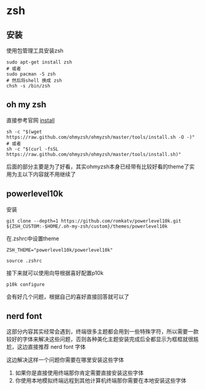 # zsh

## 安装

使用包管理工具安装zsh 

```shell
sudo apt-get install zsh
# 或者
sudo pacman -S zsh
# 然后将shell 换成 zsh
chsh -s /bin/zsh
```

## oh my zsh

直接参考官网 [install](https://ohmyzsh.sh/#install)

```shell
sh -c "$(wget https://raw.github.com/ohmyzsh/ohmyzsh/master/tools/install.sh -O -)"
# 或者
sh -c "$(curl -fsSL https://raw.github.com/ohmyzsh/ohmyzsh/master/tools/install.sh)"
```

后面的部分主要是为了好看，其实ohmyzsh本身已经带有比较好看的theme了实用为主以下内容就不用继续了

## powerlevel10k

安装

```shell
git clone --depth=1 https://github.com/romkatv/powerlevel10k.git ${ZSH_CUSTOM:-$HOME/.oh-my-zsh/custom}/themes/powerlevel10k
```

在.zshrc中设置theme

```config
ZSH_THEME="powerlevel10k/powerlevel10k"
```

```shell
source .zshrc
```

接下来就可以使用向导根据喜好配置p10k

```shell
p10k configure
```
会有好几个问题，根据自己的喜好直接回答就可以了

## nerd font

这部分内容其实经常会遇到，终端很多主题都会用到一些特殊字符，所以需要一款较好的字体来解决这些问题，否则各种美化主题安装完成后全都显示为框框就很尴尬，这边直接推荐 nerd font 字体

这边解决这样一个问题你需要在哪里安装这些字体

1. 如果你是直接使用终端那你肯定需要直接安装这些字体
2. 你使用本地模拟终端远程到其他计算机终端那你需要在本地安装这些字体

